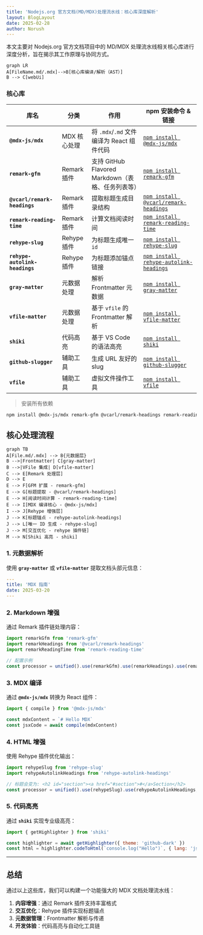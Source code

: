 ```yaml
---
title: 'Nodejs.org 官方文档(MD/MDX)处理流水线：核心库深度解析'
layout: BlogLayout
date: 2025-02-28
author: Norush
---
```


本文主要对 Nodejs.org 官方文档项目中的 MD/MDX 处理流水线相关核心库进行深度分析，旨在揭示其工作原理与协同方式。

```mermaid
graph LR
A[FileName.md/.mdx]-->B[核心库编译/解析（AST）]
B --> C[webUi]
```

### 核心库

| 库名                           | 分类         | 作用                                              | npm 安装命令 & 链接                                                                              |
| ------------------------------ | ------------ | ------------------------------------------------- | ------------------------------------------------------------------------------------------------ |
| **`@mdx-js/mdx`**              | MDX 核心处理 | 将 `.mdx`/`.md` 文件编译为 React 组件代码         | [`npm install @mdx-js/mdx`](https://www.npmjs.com/package/@mdx-js/mdx)                           |
| **`remark-gfm`**               | Remark 插件  | 支持 GitHub Flavored Markdown（表格、任务列表等） | [`npm install remark-gfm`](https://www.npmjs.com/package/remark-gfm)                             |
| **`@vcarl/remark-headings`**   | Remark 插件  | 提取标题生成目录结构                              | [`npm install @vcarl/remark-headings`](https://www.npmjs.com/package/@vcarl/remark-headings)     |
| **`remark-reading-time`**      | Remark 插件  | 计算文档阅读时间                                  | [`npm install remark-reading-time`](https://www.npmjs.com/package/remark-reading-time)           |
| **`rehype-slug`**              | Rehype 插件  | 为标题生成唯一 `id`                               | [`npm install rehype-slug`](https://www.npmjs.com/package/rehype-slug)                           |
| **`rehype-autolink-headings`** | Rehype 插件  | 为标题添加锚点链接                                | [`npm install rehype-autolink-headings`](https://www.npmjs.com/package/rehype-autolink-headings) |
| **`gray-matter`**              | 元数据处理   | 解析 Frontmatter 元数据                           | [`npm install gray-matter`](https://www.npmjs.com/package/gray-matter)                           |
| **`vfile-matter`**             | 元数据处理   | 基于 `vfile` 的 Frontmatter 解析                  | [`npm install vfile-matter`](https://www.npmjs.com/package/vfile-matter)                         |
| **`shiki`**                    | 代码高亮     | 基于 VS Code 的语法高亮                           | [`npm install shiki`](https://www.npmjs.com/package/shiki)                                       |
| **`github-slugger`**           | 辅助工具     | 生成 URL 友好的 slug                              | [`npm install github-slugger`](https://www.npmjs.com/package/github-slugger)                     |
| **`vfile`**                    | 辅助工具     | 虚拟文件操作工具                                  | [`npm install vfile`](https://www.npmjs.com/package/vfile)                                       |

> 安装所有依赖

```bash
npm install @mdx-js/mdx remark-gfm @vcarl/remark-headings remark-reading-time rehype-slug rehype-autolink-headings gray-matter vfile-matter shiki github-slugger vfile
```

## 核心处理流程

```mermaid
graph TB
A[File.md/.mdx] --> B{元数据层}
B -->|Frontmatter| C[gray-matter]
B -->|VFile 集成| D[vfile-matter]
C --> E[Remark 处理层]
D --> E
E --> F[GFM 扩展 - remark-gfm]
E --> G[标题提取 - @vcarl/remark-headings]
E --> H[阅读时间计算 - remark-reading-time]
E --> I[MDX 编译核心 - @mdx-js/mdx]
I --> J[Rehype 增强层]
J --> K[标题锚点 - rehype-autolink-headings]
J --> L[唯一 ID 生成 - rehype-slug]
J --> M[交互优化 - rehype 插件链]
M --> N[Shiki 高亮 - shiki]
```

### 1. 元数据解析

使用 **`gray-matter`** 或 **`vfile-matter`** 提取文档头部元信息：

```yaml
---
title: 'MDX 指南'
date: 2025-03-20
---
```

### 2. Markdown 增强

通过 Remark 插件链处理内容：

```javascript
import remarkGfm from 'remark-gfm'
import remarkHeadings from '@vcarl/remark-headings'
import remarkReadingTime from 'remark-reading-time'

// 配置示例
const processor = unified().use(remarkGfm).use(remarkHeadings).use(remarkReadingTime)
```

### 3. MDX 编译

通过 **`@mdx-js/mdx`** 转换为 React 组件：

```javascript
import { compile } from '@mdx-js/mdx'

const mdxContent = `# Hello MDX`
const jsxCode = await compile(mdxContent)
```

### 4. HTML 增强

使用 Rehype 插件优化输出：

```javascript
import rehypeSlug from 'rehype-slug'
import rehypeAutolinkHeadings from 'rehype-autolink-headings'

// 标题会变为: <h2 id="section"><a href="#section">#</a>Section</h2>
const processor = unified().use(rehypeSlug).use(rehypeAutolinkHeadings, { behavior: 'append' })
```

### 5. 代码高亮

通过 **`shiki`** 实现专业级高亮：

```javascript
import { getHighlighter } from 'shiki'

const highlighter = await getHighlighter({ theme: 'github-dark' })
const html = highlighter.codeToHtml(`console.log("Hello")`, { lang: 'js' })
```

---

## 总结

通过以上这些库，我们可以构建一个功能强大的 MDX 文档处理流水线：

1. **内容增强**：通过 Remark 插件支持丰富格式
2. **交互优化**：Rehype 插件实现标题锚点
3. **元数据管理**：Frontmatter 解析与传递
4. **开发体验**：代码高亮与自动化工具链
